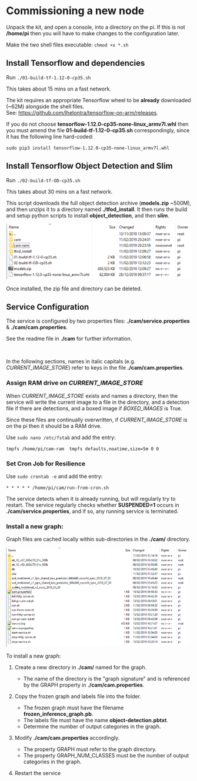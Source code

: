 # Commissioning a new node

Unpack the kit, and open a console, into a directory on the pi. 
If this is not **/home/pi** then you will have to make changes to the configuration later.

Make the two shell files executable: `chmod +x *.sh`

## Install Tensorflow and dependencies

Run `./01-build-tf-1.12-0-cp35.sh`

This takes about 15 mins on a fast network.

The kit requires an appropriate Tensorflow wheel to be **already** downloaded (~62M) alongside the shell files.<br>
See: https://github.com/lhelontra/tensorflow-on-arm/releases.

If you do not choose **tensorflow-1.12.0-cp35-none-linux_armv7l.whl** then you must 
amend the file **01-build-tf-1.12-0-cp35.sh** correspondingly, since it has the following line hard-coded:

    sudo pip3 install tensorflow-1.12.0-cp35-none-linux_armv7l.whl


## Install Tensorflow Object Detection and Slim

Run `./02-build-tf-OD-cp35.sh`<br>

This takes about 30 mins on a fast network.

This script downloads the full object detection archive (**models.zip** ~500M), and then unzips it to a directory named **./tfod_install**.
It then runs the build and setup python scripts to install **object_detection**, and then **slim**.

![after install](home-directory.png)

Once installed, the zip file and directory can be deleted.


## Service Configuration

The service is configured by two properties files: **./cam/service.properties** & **./cam/cam.properties**. 

See the readme file in **./cam** for further information.

<br>

In the following sections, names in italic capitals (e.g. *CURRENT_IMAGE_STORE*) refer to keys in the file **./cam/cam.properties**.


### Assign RAM drive on *CURRENT_IMAGE_STORE*

When *CURRENT_IMAGE_STORE* exists and names a directory, 
then the service will write the current image to a file in the directory,
and a detection file if there are detections,
and a boxed image if *BOXED_IMAGES* is True.

Since these files are continually overwritten, if *CURRENT_IMAGE_STORE* is on the pi then it should be a RAM drive.

Use `sudo nano /etc/fstab` and add the entry:

    tmpfs /home/pi/cam-ram  tmpfs defaults,noatime,size=5m 0 0


### Set Cron Job for Resilience 

Use `sudo crontab -e` and add the entry:

    * * * * * /home/pi/cam/run-from-cron.sh

The service detects when it is already running, but will regularly try to restart.
The service regularly checks whether **SUSPENDED=1** occurs in **./cam/service.properties**, and if so, any running service is terminated.



### Install a new graph:

Graph files are cached locally within sub-directories in the **./cam/** directory.

![after graph install](cam-directory.png)


To install a new graph:

1. Create a new directory in **./cam/** named for the graph.
    *  The name of the directory is the "graph signature" and is referenced by the GRAPH property in **./cam/cam.properties**.

2. Copy the frozen graph and labels file into the folder.
    *  The frozen graph must have the filename **frozen_inference_graph.pb**.
    *  The labels file must have the name **object-detection.pbtxt**.
    *  Determine the number of output categories in the graph.

3. Modify **./cam/cam.properties** accordingly.
    *  The property GRAPH must refer to the graph directory.
    *  The property GRAPH_NUM_CLASSES must be the number of output categories in the graph.

4. Restart the service
